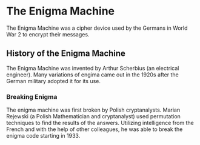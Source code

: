# The Enigma Machine
The Enigma Machine was a cipher device used by the Germans in World War 2 to encrypt their messages.

## History of the Enigma Machine
The Enigma Machine was invented by Arthur Scherbius (an electrical engineer). Many variations of engima came out in the 1920s after the German military adopted it for its use. 

### Breaking Enigma 
The enigma machine was first broken by Polish cryptanalysts. Marian Rejewski (a Polish Mathematician and cryptanalyst) used permutation techniques to find the results of the answers. Utilizing intelligence from the French and with the help of other colleagues, he was able to break the enigma code starting in 1933. 

